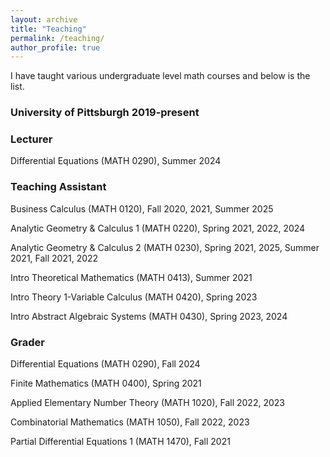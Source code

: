 ```yaml
---
layout: archive
title: "Teaching"
permalink: /teaching/
author_profile: true
---
```


I have taught various undergraduate level math courses and below is the list.
### University of Pittsburgh 2019-present
### Lecturer
Differential Equations (MATH 0290), Summer 2024
### Teaching Assistant 
Business Calculus (MATH 0120), Fall 2020, 2021, Summer 2025

Analytic Geometry & Calculus 1 (MATH 0220), Spring 2021, 2022, 2024

Analytic Geometry & Calculus 2 (MATH 0230), Spring 2021, 2025, Summer 2021, Fall 2021, 2022

Intro Theoretical Mathematics (MATH 0413), Summer 2021

Intro Theory 1-Variable Calculus (MATH 0420), Spring 2023

Intro Abstract Algebraic Systems (MATH 0430), Spring 2023, 2024
### Grader

Differential Equations (MATH 0290), Fall 2024

Finite Mathematics (MATH 0400), Spring 2021

Applied Elementary Number Theory (MATH 1020), Fall 2022, 2023

Combinatorial Mathematics (MATH 1050), Fall 2022, 2023

Partial Differential Equations 1 (MATH 1470), Fall 2021

